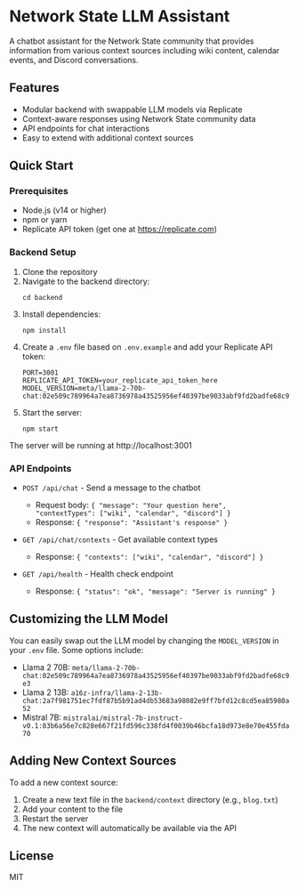 # Network State LLM Assistant

A chatbot assistant for the Network State community that provides information from various context sources including wiki content, calendar events, and Discord conversations.

## Features

- Modular backend with swappable LLM models via Replicate
- Context-aware responses using Network State community data
- API endpoints for chat interactions
- Easy to extend with additional context sources

## Quick Start

### Prerequisites

- Node.js (v14 or higher)
- npm or yarn
- Replicate API token (get one at https://replicate.com)

### Backend Setup

1. Clone the repository
2. Navigate to the backend directory:
   ```
   cd backend
   ```
3. Install dependencies:
   ```
   npm install
   ```
4. Create a `.env` file based on `.env.example` and add your Replicate API token:
   ```
   PORT=3001
   REPLICATE_API_TOKEN=your_replicate_api_token_here
   MODEL_VERSION=meta/llama-2-70b-chat:02e509c789964a7ea8736978a43525956ef40397be9033abf9fd2badfe68c9e3
   ```
5. Start the server:
   ```
   npm start
   ```

The server will be running at http://localhost:3001

### API Endpoints

- `POST /api/chat` - Send a message to the chatbot
  - Request body: `{ "message": "Your question here", "contextTypes": ["wiki", "calendar", "discord"] }`
  - Response: `{ "response": "Assistant's response" }`

- `GET /api/chat/contexts` - Get available context types
  - Response: `{ "contexts": ["wiki", "calendar", "discord"] }`

- `GET /api/health` - Health check endpoint
  - Response: `{ "status": "ok", "message": "Server is running" }`

## Customizing the LLM Model

You can easily swap out the LLM model by changing the `MODEL_VERSION` in your `.env` file. Some options include:

- Llama 2 70B: `meta/llama-2-70b-chat:02e509c789964a7ea8736978a43525956ef40397be9033abf9fd2badfe68c9e3`
- Llama 2 13B: `a16z-infra/llama-2-13b-chat:2a7f981751ec7fdf87b5b91ad4db53683a98082e9ff7bfd12c8cd5ea85980a52`
- Mistral 7B: `mistralai/mistral-7b-instruct-v0.1:83b6a56e7c828e667f21fd596c338fd4f0039b46bcfa18d973e8e70e455fda70`

## Adding New Context Sources

To add a new context source:

1. Create a new text file in the `backend/context` directory (e.g., `blog.txt`)
2. Add your content to the file
3. Restart the server
4. The new context will automatically be available via the API

## License

MIT